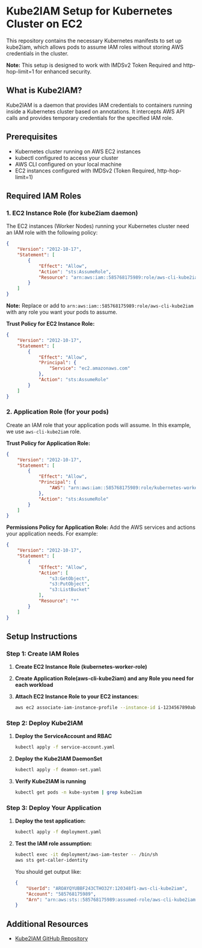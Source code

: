 # Kube2IAM Setup for Kubernetes Cluster on EC2

This repository contains the necessary Kubernetes manifests to set up kube2iam, which allows pods to assume IAM roles without storing AWS credentials in the cluster.

**Note:** This setup is designed to work with IMDSv2 Token Required and http-hop-limit=1 for enhanced security.

## What is Kube2IAM?

Kube2IAM is a daemon that provides IAM credentials to containers running inside a Kubernetes cluster based on annotations. It intercepts AWS API calls and provides temporary credentials for the specified IAM role.

## Prerequisites

- Kubernetes cluster running on AWS EC2 instances
- kubectl configured to access your cluster
- AWS CLI configured on your local machine
- EC2 instances configured with IMDSv2 (Token Required, http-hop-limit=1)

## Required IAM Roles

### 1. EC2 Instance Role (for kube2iam daemon)

The EC2 instances (Worker Nodes) running your Kubernetes cluster need an IAM role with the following policy:

```json
{
    "Version": "2012-10-17",
    "Statement": [
        {
            "Effect": "Allow",
            "Action": "sts:AssumeRole",
            "Resource": "arn:aws:iam::585768175989:role/aws-cli-kube2iam" 
        }
    ]
}
```
**Note:** Replace or add to `arn:aws:iam::585768175989:role/aws-cli-kube2iam` with any role you want your pods to assume.

**Trust Policy for EC2 Instance Role:**
```json
{
    "Version": "2012-10-17",
    "Statement": [
        {
            "Effect": "Allow",
            "Principal": {
                "Service": "ec2.amazonaws.com"
            },
            "Action": "sts:AssumeRole"
        }
    ]
}
```

### 2. Application Role (for your pods)

Create an IAM role that your application pods will assume. In this example, we use `aws-cli-kube2iam` role.

**Trust Policy for Application Role:**
```json
{
    "Version": "2012-10-17",
    "Statement": [
        {
            "Effect": "Allow",
            "Principal": {
                "AWS": "arn:aws:iam::585768175989:role/kubernetes-worker-role"
            },
            "Action": "sts:AssumeRole"
        }
    ]
}
```

**Permissions Policy for Application Role:**
Add the AWS services and actions your application needs. For example:
```json
{
    "Version": "2012-10-17",
    "Statement": [
        {
            "Effect": "Allow",
            "Action": [
                "s3:GetObject",
                "s3:PutObject",
                "s3:ListBucket"
            ],
            "Resource": "*"
        }
    ]
}
```

## Setup Instructions

### Step 1: Create IAM Roles

1. **Create EC2 Instance Role (kubernetes-worker-role)**



2. **Create Application Role(aws-cli-kube2iam) and any Role you need for each workload**


3. **Attach EC2 Instance Role to your EC2 instances:**
   ```bash
   aws ec2 associate-iam-instance-profile --instance-id i-1234567890abcdef0 --iam-instance-profile Name=kubernetes-worker-node
   ```

### Step 2: Deploy Kube2IAM

1. **Deploy the ServiceAccount and RBAC**
   ```bash
   kubectl apply -f service-account.yaml
   ```

2. **Deploy the Kube2IAM DaemonSet**
   ```bash
   kubectl apply -f deamon-set.yaml
   ```

3. **Verify Kube2IAM is running**
   ```bash
   kubectl get pods -n kube-system | grep kube2iam
   ```

### Step 3: Deploy Your Application

1. **Deploy the test application:**
   ```bash
   kubectl apply -f deployment.yaml
   ```

2. **Test the IAM role assumption:**
   ```bash
   kubectl exec -it deployment/aws-iam-tester -- /bin/sh
   aws sts get-caller-identity
   ```

   You should get output like:
   ```json
   {
       "UserId": "AROAYQYUBBF243CTHO32Y:120348f1-aws-cli-kube2iam",
       "Account": "585768175989",
       "Arn": "arn:aws:sts::585768175989:assumed-role/aws-cli-kube2iam/120348f1-aws-cli-kube2iam"
   }
   ```

## Additional Resources

- [Kube2IAM GitHub Repository](https://github.com/jtblin/kube2iam)
